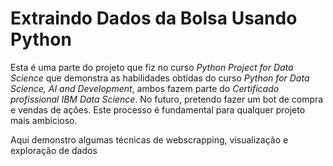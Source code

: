 # Extraindo Dados da Bolsa Usando Python
  Esta é uma parte do projeto que fiz no curso _Python Project for Data Science_ que demonstra as habilidades obtidas do curso _Python for Data Science, AI and Development_, ambos fazem parte do _Certificado profissional IBM Data Science_. No futuro, pretendo fazer um bot de compra e vendas de ações. Este processo é fundamental para qualquer projeto mais ambicioso.


Aqui demonstro algumas técnicas de webscrapping, visualização e exploração de dados
